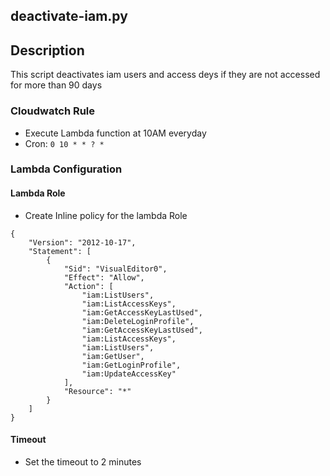 ## deactivate-iam.py

## Description
This script deactivates iam users and access deys if they are not accessed for more than 90 days

### Cloudwatch Rule
* Execute Lambda function at 10AM everyday
* Cron: 
```0 10 * * ? *```

### Lambda Configuration
#### Lambda Role
* Create Inline policy for the lambda Role

```
{
    "Version": "2012-10-17",
    "Statement": [
        {
            "Sid": "VisualEditor0",
            "Effect": "Allow",
            "Action": [
                "iam:ListUsers",
                "iam:ListAccessKeys",
                "iam:GetAccessKeyLastUsed",
                "iam:DeleteLoginProfile",
                "iam:GetAccessKeyLastUsed",
                "iam:ListAccessKeys",
                "iam:ListUsers",
                "iam:GetUser",
                "iam:GetLoginProfile",
                "iam:UpdateAccessKey"
            ],
            "Resource": "*"
        }
    ]
}
```

#### Timeout
* Set the timeout to 2 minutes